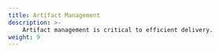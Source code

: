 ```yaml
---
title: Artifact Management
description: >-
    Artifact management is critical to efficient delivery.
weight: 9
---
```

